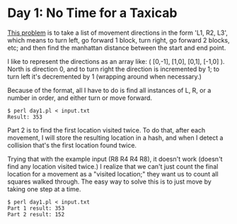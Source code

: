 # Day 1: No Time for a Taxicab

[This problem](https://adventofcode.com/2016/day/1) is to take a list of
movement directions in the form 'L1, R2, L3', which means to turn left, go
forward 1 block, turn right, go forward 2 blocks, etc; and then find the
manhattan distance between the start and end point.

I like to represent the directions as an array like:
( [0,-1], [1,0], [0,1], [-1,0] ). North is direction 0, and to turn right
the direction is incremented by 1; to turn left it's decremented by 1
(wrapping around when necessary.)

Because of the format, all I have to do is find all instances of L, R, or a
number in order, and either turn or move forward.

```
$ perl day1.pl < input.txt 
Result: 353
```

Part 2 is to find the first location visited twice. To do that, after each
movement, I will store the resulting location in a hash, and when I detect a
collision that's the first location found twice.

Trying that with the example input (R8 R4 R4 R8), it doesn't work (doesn't
find any location visited twice.) I realize that we can't just count the
final location for a movement as a "visited location;" they want us to count
all squares walked through. The easy way to solve this is to just move by
taking one step at a time.

```
$ perl day1.pl < input.txt 
Part 1 result: 353
Part 2 result: 152
```
